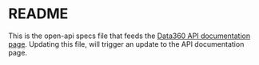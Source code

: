 # README

This is the open-api specs file that feeds the [Data360 API documentation page](https://data360.worldbank.org/en/api#/). Updating this file, will trigger an update to the API documentation page.
